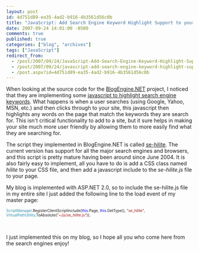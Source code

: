```yaml
---
layout: post
id: 4d751d89-ea35-4ad2-b916-4b3561d56c0b
title: "JavaScript: Add Search Engine Keyword Highlight Support to your site with ease"
date: 2007-09-24 14:01:00 -0500
comments: true
published: true
categories: ["blog", "archives"]
tags: ["JavaScript"]
redirect_from: 
  - /post/2007/09/24/JavaScript-Add-Search-Engine-Keyword-Highlight-Support-to-your-site-with-ease
  - /post/2007/09/24/javascript-add-search-engine-keyword-highlight-support-to-your-site-with-ease
  - /post.aspx?id=4d751d89-ea35-4ad2-b916-4b3561d56c0b
---
```

<!-- more -->
<p>When looking at the source code for the <a href="http://dotnetblogengine.net">BlogEngine.NET</a> project, I noticed that they are implementing some <a href="http://fucoder.com/code/se-hilite/">javascript to highlight search engine keywords</a>. What happens is when a user searches (using Google, Yahoo, MSN, etc.) and then clicks through to your site, this javascript then highlights any words on the page that match the keywords they are search for. This isn't critical functionality to add to a site, but it sure helps in making your site much more user friendly by allowing them to more easily find what they are searching for.</p>
<p>The script they implemented in BlogEngine.NET is called <a href="http://fucoder.com/code/se-hilite/">se-hilite</a>. The current version has support for all the major search engines and browsers, and this script is pretty mature having been around since June 2004.&nbsp;It is also fairly easy to implement, all you have to do is add a CSS class named <em>hilite</em> to your CSS file, and then add a javascript&nbsp;include&nbsp;to the <em>se-hilite.js</em> file to your page.</p>
<p>My blog is implemented with ASP.NET 2.0, so to include the se-hilite.js file in my entire site I just added the following line to the load event of my master page:</p>
<p><span style="color: #2b91af; font-size: x-small;"> </span></p>
<p><span style="color: #2b91af; font-size: x-small;">ScriptManager</span><span style="font-size: x-small;">.RegisterClientScriptInclude(</span><span style="color: #0000ff; font-size: x-small;">this</span><span style="font-size: x-small;">.Page, </span><span style="color: #0000ff; font-size: x-small;">this</span><span style="font-size: x-small;">.GetType(), </span><span style="color: #a31515; font-size: x-small;">"se_hilite"</span><span style="font-size: x-small;">, </span><span style="color: #2b91af; font-size: x-small;">VirtualPathUtility</span><span style="font-size: x-small;">.ToAbsolute(</span><span style="color: #a31515; font-size: x-small;">"~/js/se_hilite.js"</span><span style="font-size: x-small;">));</span></p>
<p>&nbsp;</p>
<p>I just implemented this on my blog, so I hope all you who come here from the search engines enjoy!</p>
